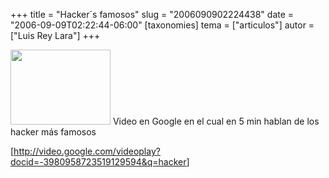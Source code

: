 +++
title = "Hacker´s famosos"
slug = "2006090902224438"
date = "2006-09-09T02:22:44-06:00"
[taxonomies]
tema = ["articulos"]
autor = ["Luis Rey Lara"]
+++

<img width="160" height="120" src="http://www.glib.org.mx/images/articles/2006090902224438_1.jpg" alt="">
Video en Google en el cual en 5 min hablan de los hacker más famosos

\[<a href="http://video.google.com/videoplay?docid=-3980958723519129594&amp;q=hacker">http://video.google.com/videoplay?docid=-3980958723519129594&q=hacker</a>\]
